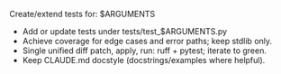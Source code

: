 Create/extend tests for: $ARGUMENTS

- Add or update tests under tests/test_$ARGUMENTS.py
- Achieve coverage for edge cases and error paths; keep stdlib only.
- Single unified diff patch, apply, run: ruff + pytest; iterate to green.
- Keep CLAUDE.md docstyle (docstrings/examples where helpful).
